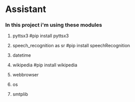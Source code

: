 # Assistant
<h3>In this project i'm using these modules</h3>

1. pyttsx3 #pip install pyttsx3

2. speech_recognition as sr #pip install speechRecognition

3. datetime

4. wikipedia #pip install wikipedia

5. webbrowser

6. os

7. smtplib
